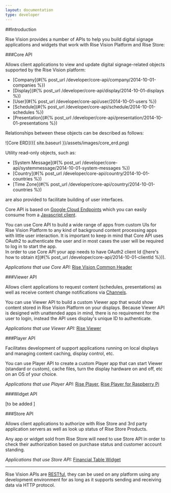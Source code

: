 ```yaml
---
layout: documentation
type: developer
---
```

##Introduction

Rise Vision provides a number of APIs to help you build digital signage applications and widgets that work with Rise Vision Platform and Rise Store:


###Core API

Allows client applications to view and update digital signage-related objects supported by the Rise Vision platform:

- [Company](#{% post_url /developer/core-api/company/2014-10-01-companies %})
- [Display](#{% post_url /developer/core-api/display/2014-10-01-displays %})
- [User](#{% post_url /developer/core-api/user/2014-10-01-users %})
- [Schedule](#{% post_url /developer/core-api/schedule/2014-10-01-schedules %})
- [Presentation](#{% post_url /developer/core-api/presentation/2014-10-01-presentations %})
  
Relationships between these objects can be described as follows:

![Core ERD]({{ site.baseurl }}/assets/images/core_erd.png)

Utility read-only objects, such as:

- [System Message](#{% post_url /developer/core-api/systemmessage/2014-10-01-system-messages %})
- [Country](#{% post_url /developer/core-api/country/2014-10-01-countries %})
- [Time Zone](#{% post_url /developer/core-api/country/2014-10-01-countries %})

are also provided to facilitate building of user interfaces.

Core API is based on [Google Cloud Endpoints](https://cloud.google.com/appengine/docs/java/endpoints/) which you can easily consume from a [Javascript client](https://cloud.google.com/appengine/docs/java/endpoints/consume_js).  
  
You can use Core API to build a wide range of apps from custom UIs for Rise Vision Platform to any kind of background content processing apps with little user interaction.
It is important to keep in mind that Core API uses OAuth2 to authenticate the user and in most cases the user will be required to log in to start the app.    
In order to use Core API your app needs to have OAuth2 client Id ([here's how to obtain it](#{% post_url /developer/core-api/2014-10-01-clientId %})).

*Applications that use Core API:* [Rise Vision Common Header](https://github.com/Rise-Vision/common-header)


###Viewer API

Allows client applications to request content (schedules, presentations) as well as receive content change notifications via [Channels](https://cloud.google.com/appengine/docs/java/channel/).

You can use Viewer API to build a custom Viewer app that would show content stored in Rise Vision Platform on your displays. 
Because Viewer API is designed with unattended apps in mind, there is no requirement for the user to login, instead the API uses display's unique ID to authenticate. 

*Applications that use Viewer API:* [Rise Viewer](https://github.com/Rise-Vision/viewer)


###Player API

Facilitates development of support applications running on local displays and managing content caching, display control, etc.

You can use Player API to create a custom Player app that can start Viewer (standard or custom), cache files, turn the display hardware on and off, etc on an OS of your choice.

*Applications that use Player API:* [Rise Player](https://github.com/Rise-Vision/player-native), [Rise Player for Raspberry Pi](https://github.com/Rise-Vision/player-raspberrypi)

###Widget API


[to be added ]


###Store API

Allows client applications to authorize with Rise Store and 3rd party application servers as well as look up status of Rise Store Products.

Any app or widget sold from Rise Store will need to use Store API in order to check their authorization based on purchase status and customer account standing. 

*Applications that use Store API:* [Financial Table Widget](https://github.com/Rise-Vision/widget-financial-table)

---

Rise Vision APIs are [RESTful](http://en.wikipedia.org/wiki/Representational_state_transfer), they can be used on any platform using any development environment for as long as it supports sending and receiving data via HTTP protocol. 
